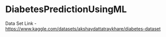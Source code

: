 # DiabetesPredictionUsingML
Data Set Link - https://www.kaggle.com/datasets/akshaydattatraykhare/diabetes-dataset
